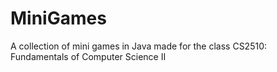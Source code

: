 # MiniGames
A collection of mini games in Java made for the class CS2510: Fundamentals of Computer Science II
